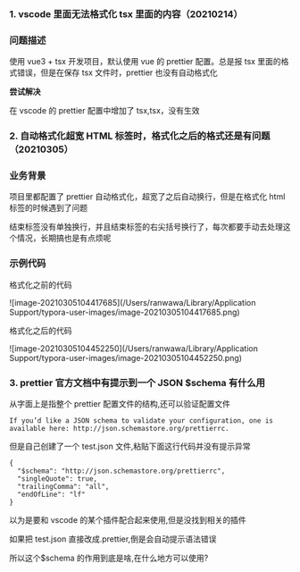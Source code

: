 ### 1. vscode 里面无法格式化 tsx 里面的内容（20210214）

### 问题描述

使用 vue3 + tsx 开发项目，默认使用 vue 的 prettier 配置。总是报 tsx 里面的格式错误，但是在保存 tsx 文件时，prettier 也没有自动格式化

**尝试解决**

在 vscode 的 prettier 配置中增加了 tsx,tsx，没有生效

### 2. 自动格式化超宽 HTML 标签时，格式化之后的格式还是有问题（20210305）

### 业务背景

项目里都配置了 prettier 自动格式化，超宽了之后自动换行，但是在格式化 html 标签的时候遇到了问题

结束标签没有单独换行，并且结束标签的右尖括号换行了，每次都要手动去处理这个情况，长期搞也是有点烦呢

### 示例代码

格式化之前的代码

![image-20210305104417685](/Users/ranwawa/Library/Application Support/typora-user-images/image-20210305104417685.png)

格式化之后的代码

![image-20210305104452250](/Users/ranwawa/Library/Application Support/typora-user-images/image-20210305104452250.png)

### 3. prettier 官方文档中有提示到一个 JSON $schema 有什么用

从字面上是指整个 prettier 配置文件的结构,还可以验证配置文件

```
If you’d like a JSON schema to validate your configuration, one is available here: http://json.schemastore.org/prettierrc.
```

但是自己创建了一个 test.json 文件,粘贴下面这行代码并没有提示异常

```
{
  "$schema": "http://json.schemastore.org/prettierrc",
  "singleQuote": true,
  "trailingComma": "all",
  "endOfLine": "lf"
}
```

以为是要和 vscode 的某个插件配合起来使用,但是没找到相关的插件

如果把 test.json 直接改成.prettier,倒是会自动提示语法错误

所以这个$schema 的作用到底是啥,在什么地方可以使用?
